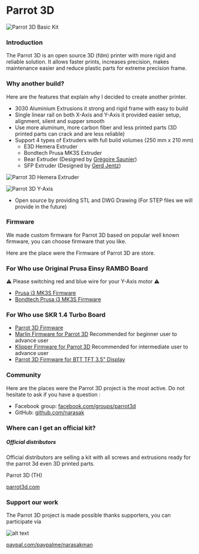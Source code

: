 # Parrot 3D
![Parrot 3D Basic Kit](https://github.com/narasak/parrot_3d/blob/master/img/parrot_3d_full_kit.jpg?raw=true)

### Introduction
The Parrot 3D is an open source 3D (fdm) printer with more rigid and reliable solution. It allows faster prints, increases precision, makes maintenance easier and reduce plastic parts for extreme precision frame.

### Why another build?
Here are the features that explain why I decided to create another printer.

* 3030 Aluminium Extrusions it strong and rigid frame with easy to build
* Single linear rail on both X-Axis and Y-Axis it provided easier setup, alignment, silent and supper smooth
* Use more aluminum, more carbon fiber and less printed parts (3D printed parts can crack and are less reliable)
* Support 4 types of Extruders with full build volumes (250 mm x 210 mm)
    * E3D Hemera Extruder
    * Bondtech Prusa MK3S Extruder
    * Bear Extruder (Designed by [Grégoire Saunier](https://github.com/gregsaun/bear_extruder_and_x_axis))
    * SFP Extruder (Designed by [Gerd Jentz](https://github.com/gerdj/RedBear/tree/master/SFP_Extruder?fbclid=IwAR3Uj-65sifwO2yWpbCwoKYdIusArH3cBH_lzmMJN2WZawB7Bh3vTl2CO8A))

![Parrot 3D Hemera Extruder](https://github.com/narasak/parrot_3d/blob/master/img/parrot_3d_hemera.jpg)

![Parrot 3D Y-Axis](https://github.com/narasak/parrot_3d/blob/master/img/parrot_3d_y-axis.jpg)
* Open source by providing STL and DWG Drawing (For STEP files we will provide in the future)

### Firmware
We made custom firmware for Parrot 3D based on popular well known firmware, you can choose firmware that you like.

Here are the place were the Firmware of Parrot 3D are store.

### For Who use Original Prusa Einsy RAMBO Board
⚠️ Please switching red and blue wire for your Y-Axis motor ⚠️
* [Prusa i3 MK3S Firmware](https://www.prusa3d.com/drivers)
* [Bondtech Prusa i3 MK3S Firmware](https://www.bondtech.se/en/knowledge-base/firmware-updates-for-prusa-i3)

### For Who use SKR 1.4 Turbo Board
* [Parrot 3D Firmware](https://github.com/narasak/parrot_3d_firmware)
* [Marlin Firmware for Parrot 3D](https://github.com/narasak/parrot_3d_firmware) Recommended for beginner user to advance user 
* [Klipper Firmware for Parrot 3D](https://github.com/narasak/parrot_3d_klipper_firmware) Recommended for intermediate user to advance user
* [Parrot 3D Firmware for BTT TFT 3.5" Display](https://github.com/narasak/parrot_3d_tft35_firmware)

### Community
Here are the places were the Parrot 3D project is the most active. Do not hesitate to ask if you have a question :
* Facebook group: [facebook.com/groups/parrot3d](https://www.facebook.com/groups/parrot3d)
* GitHub: [github.com/narasak](https://github.com/narasak)

### Where can I get an official kit?
##### Official distributors

Official distributors are selling a kit with all screws and extrusions ready for the parrot 3d even 3D printed parts.

Parrot 3D (TH)
 
[parrot3d.com](https://www.parrot3d.com)

### Support our work

The Parrot 3D project is made possible thanks supporters, you can participate via 


![alt text](https://www.paypalobjects.com/webstatic/mktg/logo/pp_cc_mark_111x69.jpg "PayPal Logo")

[paypal.com/paypalme/narasakman](https://www.paypal.com/paypalme/narasakman)
